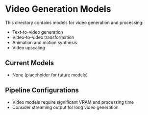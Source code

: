 # Video Generation Models

This directory contains models for video generation and processing:
- Text-to-video generation
- Video-to-video transformation
- Animation and motion synthesis
- Video upscaling

## Current Models  
- None (placeholder for future models)

## Pipeline Configurations
- Video models require significant VRAM and processing time
- Consider streaming output for long video generation
